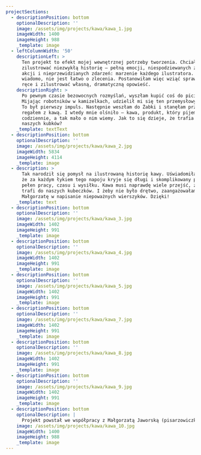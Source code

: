 ```yaml
---
projectSections:
  - descriptionPosition: bottom
    optionalDescription: ''
    image: /assets/img/projects/kawa/kawa_1.jpg
    imageWidth: 1400
    imageHeight: 988
    _template: image
  - leftColumnWidth: '50'
    descriptionLeft: >
      Ten projekt to efekt mojej wewnętrznej potrzeby tworzenia. Chciałam
      zilustrować niezwykłą historię – pełną emocji, niespodziewanych zwrotów
      akcji i nieprzewidzianych zdarzeń: marzenie każdego ilustratora. Ale jak
      wiadomo, nie jest łatwo o zlecenia. Postanowiłam więc wziąć sprawy w swoje
      ręce i zilustrować własną, dramatyczną opowieść.
    descriptionRight: >
      Po pewnym czasie bezowocnych rozmyślań, wyszłam kupić coś do picia.
      Mijając robotników w kamizelkach, udzielił mi się ten przemysłowy klimat.
      To był pierwszy impuls. Następnie weszłam do Żabki i stanęłam przed
      regałem z kawą. I wtedy mnie olśniło – kawa, produkt, który pijemy
      codziennie, a tak mało o nim wiemy. Jak to się dzieje, że trafia do
      naszych kubków?
    _template: textText
  - descriptionPosition: bottom
    optionalDescription: ''
    image: /assets/img/projects/kawa/kawa_2.jpg
    imageWidth: 5834
    imageHeight: 4114
    _template: image
  - description: >
      Tak narodził się pomysł na ilustrowaną historię kawy. Uświadomiłam sobie,
      że za każdym łykiem tego napoju kryje się długi i skomplikowany proces,
      pełen pracy, czasu i wysiłku. Kawa musi naprawdę wiele przejść, zanim
      trafi do naszych kubeczków. I żeby nie było drętwo, zaangażowałam też
      Małgorzatę w napisanie niepoważnych wierszyków. Dzięki!
    _template: text
  - descriptionPosition: bottom
    optionalDescription: ''
    image: /assets/img/projects/kawa/kawa_3.jpg
    imageWidth: 1402
    imageHeight: 991
    _template: image
  - descriptionPosition: bottom
    optionalDescription: ''
    image: /assets/img/projects/kawa/kawa_4.jpg
    imageWidth: 1402
    imageHeight: 991
    _template: image
  - descriptionPosition: bottom
    optionalDescription: ''
    image: /assets/img/projects/kawa/kawa_5.jpg
    imageWidth: 1402
    imageHeight: 991
    _template: image
  - descriptionPosition: bottom
    optionalDescription: ''
    image: /assets/img/projects/kawa/kawa_7.jpg
    imageWidth: 1402
    imageHeight: 991
    _template: image
  - descriptionPosition: bottom
    optionalDescription: ''
    image: /assets/img/projects/kawa/kawa_8.jpg
    imageWidth: 1402
    imageHeight: 991
    _template: image
  - descriptionPosition: bottom
    optionalDescription: ''
    image: /assets/img/projects/kawa/kawa_9.jpg
    imageWidth: 1402
    imageHeight: 991
    _template: image
  - descriptionPosition: bottom
    optionalDescription: |
      Projekt powstał we współpracy z Małgorzatą Jaworską (pisarzowiczka.pl)
    image: /assets/img/projects/kawa/kawa_10.jpg
    imageWidth: 1400
    imageHeight: 988
    _template: image
---
```


